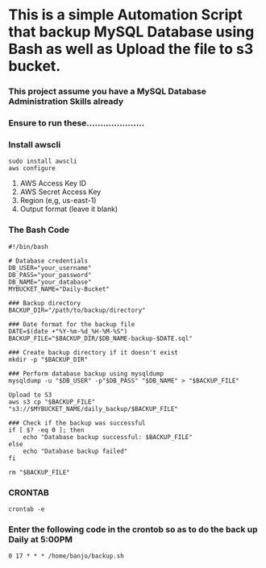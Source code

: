 # This is a simple Automation Script that backup MySQL Database using Bash as well as Upload the file to s3 bucket.

### This project assume you have a MySQL Database Administration Skills already

### Ensure to run these.....................

### Install awscli
```
sudo install awscli
aws configure
```
1. AWS Access Key ID
2. AWS Secret Access Key
3. Region (e,g, us-east-1)
4. Output format (leave it blank)

### The Bash Code

```
#!/bin/bash

# Database credentials
DB_USER="your_username"
DB_PASS="your_password"
DB_NAME="your_database"
MYBUCKET_NAME="Daily-Bucket"

### Backup directory
BACKUP_DIR="/path/to/backup/directory"

### Date format for the backup file
DATE=$(date +"%Y-%m-%d_%H-%M-%S")
BACKUP_FILE="$BACKUP_DIR/$DB_NAME-backup-$DATE.sql"

### Create backup directory if it doesn't exist
mkdir -p "$BACKUP_DIR"

### Perform database backup using mysqldump
mysqldump -u "$DB_USER" -p"$DB_PASS" "$DB_NAME" > "$BACKUP_FILE"

Upload to S3
aws s3 cp "$BACKUP_FILE" "s3://$MYBUCKET_NAME/daily_backup/$BACKUP_FILE"

### Check if the backup was successful
if [ $? -eq 0 ]; then
    echo "Database backup successful: $BACKUP_FILE"
else
    echo "Database backup failed"
fi

rm "$BACKUP_FILE"

```

   
### CRONTAB
```
crontab -e
```
### Enter the following code in the crontob so as to do the back up Daily at 5:00PM
```
0 17 * * * /home/banjo/backup.sh
```



